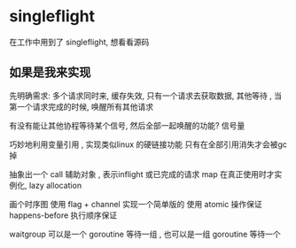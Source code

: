 # singleflight

在工作中用到了 singleflight, 想看看源码

## 如果是我来实现

先明确需求: 多个请求同时来, 缓存失效, 只有一个请求去获取数据, 其他等待 , 当第一个请求完成的时候, 唤醒所有其他请求


有没有能让其他协程等待某个信号, 然后全部一起唤醒的功能? 信号量

巧妙地利用变量引用 , 实现类似linux 的硬链接功能 
只有在全部引用消失才会被gc掉

抽象出一个 call 辅助对象 , 表示inflight 或已完成的请求
map 在真正使用时才实例化, lazy allocation

画个时序图
使用 flag + channel 实现一个简单版的
使用 atomic 操作保证 happens-before 执行顺序保证

waitgroup 可以是一个 goroutine 等待一组 , 也可以是一组 goroutine 等待一个